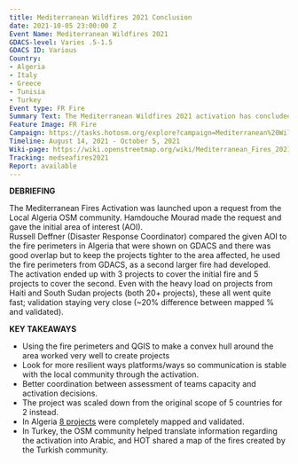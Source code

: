 ```yaml
---
title: Mediterranean Wildfires 2021 Conclusion
date: 2021-10-05 23:00:00 Z
Event Name: Mediterranean Wildfires 2021
GDACS-level: Varies .5-1.5
GDACS ID: Various
Country:
- Algeria
- Italy
- Greece
- Tunisia
- Turkey
Event type: FR Fire
Summary Text: The Mediterranean Wildfires 2021 activation has concluded.
Feature Image: FR Fire
Campaign: https://tasks.hotosm.org/explore?campaign=Mediterranean%20Wildfires%202021
Timeline: August 14, 2021 - October 5, 2021
Wiki-page: https://wiki.openstreetmap.org/wiki/Mediterranean_Fires_2021
Tracking: medseafires2021
Report: available
---
```


<strong>DEBRIEFING</strong><br>

The Mediterranean Fires Activation was launched upon a request from the Local Algeria OSM community. Hamdouche Mourad made the request and gave the initial area of interest (AOI).<br>
Russell Deffner (Disaster Response Coordinator) compared the given AOI to the fire perimeters in Algeria that were shown on GDACS and there was good overlap but to keep the projects tighter to the area affected, he used the fire perimeters from GDACS, as a second larger fire had developed.<br> 
The activation ended up with 3 projects to cover the initial fire and 5 projects to cover the second. Even with the heavy load on projects from Haiti and South Sudan projects (both 20+ projects), these all went quite fast; validation staying very close (~20% difference between mapped % and validated).

<strong>KEY TAKEAWAYS</strong><br>

- Using the fire perimeters and QGIS to make a convex hull around the area worked very well to create projects
- Look for more resilient ways platforms/ways so communication is stable with the local community through the activation. 
- Better coordination between assessment of teams capacity and activation decisions. 
- The project was scaled down from the original scope of 5 countries for 2 instead. 
- In Algeria <a href="https://wiki.openstreetmap.org/wiki/Mediterranean_Fires_2021#Be_Part_of_This_Activation">8 projects</a> were completely mapped and validated. 
- In Turkey, the OSM community helped translate information regarding the activation into Arabic, and HOT shared a map of the fires created by the Turkish community.  

